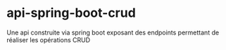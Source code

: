 # api-spring-boot-crud
Une api construite via spring boot exposant des endpoints permettant de réaliser les opérations CRUD
